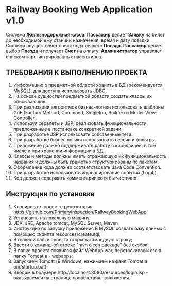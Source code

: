<h1>Railway Booking Web Application v1.0</h1>

Система **Железнодорожная касса**. **Пассажир** делает **Заявку** на билет до необходимой ему станции назначения, время и дату поездки. Система осуществляет поиск подходящего **Поезда**.
**Пассажир** делает выбор **Поезда** и получает **Счет** на оплату. **Администратор** управляет списком зарегистрированных пассажиров.

<h2>ТРЕБОВАНИЯ К ВЫПОЛНЕНИЮ ПРОЕКТА</h2>

1. Информацию о предметной области хранить в БД (рекомендуется MySQL), для доступа использовать JDBC.
2. На основе сущностей предметной области создать классы их описывающие.
3. При реализации алгоритмов бизнес-логики использовать шаблоны GoF (Factory Method, Command, Singleton, Builder) и Model-View-Controller.
4. Используя сервлеты и JSP, реализовать функциональности, предложенные в постановке конкретной задачи.
5. При разработке JSP использовать собственные теги.
6. При разработке бизнес логики использовать сессии и фильтры.
7. Приложение должно поддерживать работу с кириллицей, в том числе и при хранении информации в БД.
8. Классы и методы должны иметь отражающую их функциональность названия и должны быть грамотно структурированы по пакетам.
9. Оформление кода должно соответствовать Java Code Convention.
10. При разработке использовать журналирование событий (Log4j).
11. Код должен содержать комментарии хотя бы частично.

<h2>Инструкции по установке</h2>

1. Клонировать проект с репозитория https://github.com/PrimaryInspection/RailwayBookingWebApp
2. Установить на локальную машину:
3. JDK, JRE, Apache tomcat, MySQL Server, Maven
4. Инструкция по запуску приложения В MySQL создать базу данных с помощью скрипта resources/create.sql;
5. В главной папке проекта открыть командную строку;
6. Ввести в командной строке "mvn clean package" без скобок;
7. В папке проекта появился файл WebApp.war, перетаскиваем его в папку Tomcat'a - webapps;
8. Запускаем Tomcat (В Windows, нажимаем на файл Tomcat'a bin/startup.bat);
9. Вводим в браузере http://localhost:8080/resources/login.jsp - оказываемся на странице приветствия приложения.